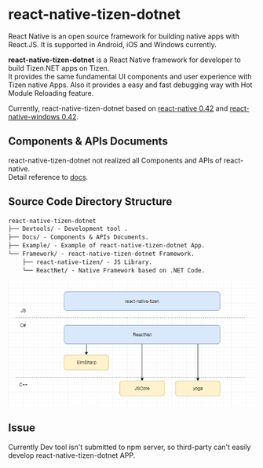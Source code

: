 # react-native-tizen-dotnet
React Native is an open source framework for building native apps with React.JS. It is supported in Android, iOS and Windows currently.

**react-native-tizen-dotnet** is a React Native framework for developer to build Tizen.NET apps on Tizen.  
It provides the same fundamental UI components and user experience with Tizen native Apps. Also it provides a easy and fast debugging way with Hot Module Reloading feature.

Currently, react-native-tizen-dotnet based on [react-native 0.42](https://github.com/facebook/react-native/tree/0.42-stable) and [react-native-windows 0.42](https://github.com/Microsoft/react-native-windows/tree/0.42-stable).  

## Components & APIs Documents

react-native-tizen-dotnet not realized all Components and APIs of react-native.  
Detail reference to [docs](Docs/doc-index.md).

## Source Code Directory Structure

```diff
react-native-tizen-dotnet
├── Devtools/ - Development tool .
├── Docs/ - Components & APIs Documents.
├── Example/ - Example of react-native-tizen-dotnet App.
└── Framework/ - react-native-tizen-dotnet Framework.
    ├── react-native-tizen/ - JS Library.
    └── ReactNet/ - Native Framework based on .NET Code.
```

![Framework](./Docs/img/Framework.PNG)

## Issue

Currently Dev tool isn't submitted to npm server, so third-party can't easily develop react-native-tizen-dotnet APP.

